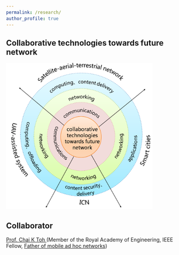 ```yaml
---
permalink: /research/
author_profile: true
---
```


Collaborative technologies towards future network 
-------- 
<img src="/images/framework.png" height="400" width="400">

Collaborator 
--------
<a href="http://dcs-en.site.nthu.edu.tw/p/404-1010-36677.php" target="_blank">Prof. Chai K Toh </a>(Member of the Royal Academy of Engineering, IEEE Fellow, <a href="https://ruvid.org/ri-world/the-roads-of-the-future-will-talk-and-sing-charge-vehicle-and-turn-on-streetlights/" target="_blank">Father of mobile ad hoc networks</a>)



